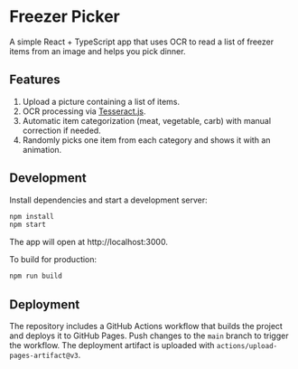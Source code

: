 # Freezer Picker

A simple React + TypeScript app that uses OCR to read a list of freezer items from an image and helps you pick dinner.

## Features

1. Upload a picture containing a list of items.
2. OCR processing via [Tesseract.js](https://github.com/naptha/tesseract.js).
3. Automatic item categorization (meat, vegetable, carb) with manual correction if needed.
4. Randomly picks one item from each category and shows it with an animation.

## Development

Install dependencies and start a development server:

```bash
npm install
npm start
```

The app will open at http://localhost:3000.

To build for production:

```bash
npm run build
```
## Deployment

The repository includes a GitHub Actions workflow that builds the project and deploys it to GitHub Pages. Push changes to the `main` branch to trigger the workflow. The deployment artifact is uploaded with `actions/upload-pages-artifact@v3`.
